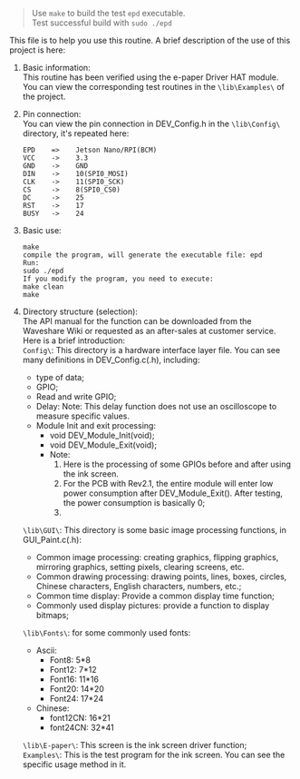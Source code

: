 > Use `make` to build the test `epd` executable.  
> Test successful build with `sudo ./epd`

This file is to help you use this routine.
A brief description of the use of this project is here:

1. Basic information:  
This routine has been verified using the e-paper Driver HAT module. 
You can view the corresponding test routines in the `\lib\Examples\`
of the project.

2. Pin connection:  
You can view the pin connection in DEV_Config.h in the `\lib\Config\` directory, it's repeated here:

    ```
    EPD    =>    Jetson Nano/RPI(BCM)
    VCC    ->    3.3
    GND    ->    GND
    DIN    ->    10(SPI0_MOSI)
    CLK    ->    11(SPI0_SCK)
    CS     ->    8(SPI0_CS0)
    DC     ->    25
    RST    ->    17
    BUSY   ->    24
    ```
    
3. Basic use:  

    ```
    make
    compile the program, will generate the executable file: epd
    Run: 
    sudo ./epd
    If you modify the program, you need to execute: 
    make clean
    make
    ```

4. Directory structure (selection):  
The API manual for the function can be downloaded from the Waveshare Wiki or requested as an after-sales at customer service. Here is a brief introduction:  
`Config\`: This directory is a hardware interface layer file. You can see many definitions in DEV_Config.c(.h), including:
	- type of data;
	- GPIO;
	- Read and write GPIO;
	- Delay: Note: This delay function does not use an oscilloscope to measure specific values.
	- Module Init and exit processing:
		- void DEV_Module_Init(void);
		- void DEV_Module_Exit(void);
		- Note:
			1. Here is the processing of some GPIOs before and after using the ink screen.
			2. For the PCB with Rev2.1, the entire module will enter low power consumption after DEV_Module_Exit(). After testing, the power consumption is basically 0;
			3. 
    `\lib\GUI\`: This directory is some basic image processing functions, in GUI_Paint.c(.h):
	- Common image processing: creating graphics, flipping graphics, mirroring graphics, setting pixels, clearing screens, etc.
	- Common drawing processing: drawing points, lines, boxes, circles, Chinese characters, English characters, numbers, etc.;
	- Common time display: Provide a common display time function;
	- Commonly used display pictures: provide a function to display bitmaps;
    
    `\lib\Fonts\`: for some commonly used fonts:
	- Ascii:
		- Font8: 5*8
		- Font12: 7*12
		- Font16: 11*16
		- Font20: 14*20
		- Font24: 17*24
	- Chinese:
		- font12CN: 16*21
		- font24CN: 32*41
        
    `\lib\E-paper\`: This screen is the ink screen driver function;  
    `Examples\`: This is the test program for the ink screen. You can see the specific usage method in it.
